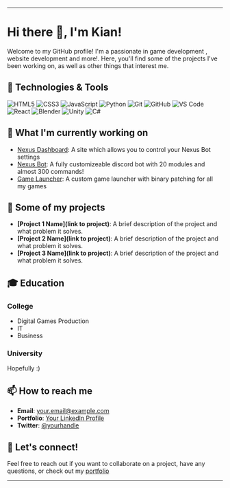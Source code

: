 
---

# Hi there 👋, I'm Kian!

Welcome to my GitHub profile! I'm a passionate in game development , website development and more!. Here, you'll find some of the projects I've been working on, as well as other things that interest me.

## 🔧 Technologies & Tools

![HTML5](https://img.shields.io/badge/-HTML5-E34F26?style=flat-square&logo=html5&logoColor=white)
![CSS3](https://img.shields.io/badge/-CSS3-1572B6?style=flat-square&logo=css3)
![JavaScript](https://img.shields.io/badge/-JavaScript-F7DF1E?style=flat-square&logo=javascript&logoColor=black)
![Python](https://img.shields.io/badge/-Python-3776AB?style=flat-square&logo=python&logoColor=white)
![Git](https://img.shields.io/badge/-Git-F05032?style=flat-square&logo=git&logoColor=white)
![GitHub](https://img.shields.io/badge/-GitHub-181717?style=flat-square&logo=github)
![VS Code](https://img.shields.io/badge/-VS%20Code-007ACC?style=flat-square&logo=visual-studio-code&logoColor=white)
![React](https://img.shields.io/badge/-React-61DAFB?style=flat-square&logo=react&logoColor=black)
![Blender](https://img.shields.io/badge/-Blender-F5792A?style=flat-square&logo=blender&logoColor=white)
![Unity](https://img.shields.io/badge/-Unity-000000?style=flat-square&logo=unity&logoColor=white)
![C#](https://img.shields.io/badge/-C%23-239120?style=flat-square&logo=c-sharp&logoColor=white)
## 🌱 What I'm currently working on

- [Nexus Dashboard](http://www.example.com): A site which allows you to control your Nexus Bot settings
- [Nexus Bot](http://www.example.com): A fully customizeable discord bot with 20 modules and almost 300 commands!
- [Game Launcher](http://www.example.com): A custom game launcher with binary patching for all my games
## 🚀 Some of my projects

- **[Project 1 Name](link to project)**: A brief description of the project and what problem it solves.
- **[Project 2 Name](link to project)**: A brief description of the project and what problem it solves.
- **[Project 3 Name](link to project)**: A brief description of the project and what problem it solves.

## 🎓 Education
### College
- Digital Games Production
- IT
- Business
### University
Hopefully :)

## 📫 How to reach me

- **Email**: [your.email@example.com](mailto:your.email@example.com)
- **Portfolio**: [Your LinkedIn Profile](https://www.linkedin.com/in/yourprofile)
- **Twitter**: [@yourhandle](https://twitter.com/yourhandle)


## 💬 Let's connect!

Feel free to reach out if you want to collaborate on a project, have any questions, or check out my [portfolio](http://www.example.com)

---

<!---
Kiangamez/Kiangamez is a ✨ special ✨ repository because its `README.md` (this file) appears on your GitHub profile.
You can click the Preview link to take a look at your changes.
--->
